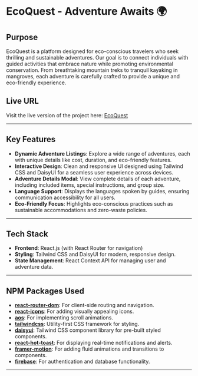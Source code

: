# EcoQuest - Adventure Awaits 🌍

## Purpose
EcoQuest is a platform designed for eco-conscious travelers who seek thrilling and sustainable adventures. Our goal is to connect individuals with guided activities that embrace nature while promoting environmental conservation. From breathtaking mountain treks to tranquil kayaking in mangroves, each adventure is carefully crafted to provide a unique and eco-friendly experience.

## Live URL
Visit the live version of the project here: [EcoQuest](https://eco-quest-37f67.web.app)

---

## Key Features
- **Dynamic Adventure Listings**: Explore a wide range of adventures, each with unique details like cost, duration, and eco-friendly features.
- **Interactive Design**: Clean and responsive UI designed using Tailwind CSS and DaisyUI for a seamless user experience across devices.
- **Adventure Details Modal**: View complete details of each adventure, including included items, special instructions, and group size.
- **Language Support**: Displays the languages spoken by guides, ensuring communication accessibility for all users.
- **Eco-Friendly Focus**: Highlights eco-conscious practices such as sustainable accommodations and zero-waste policies.

---

## Tech Stack
- **Frontend**: React.js (with React Router for navigation)
- **Styling**: Tailwind CSS and DaisyUI for modern, responsive design.
- **State Management**: React Context API for managing user and adventure data.

---

## NPM Packages Used
- **[react-router-dom](https://www.npmjs.com/package/react-router-dom)**: For client-side routing and navigation.
- **[react-icons](https://www.npmjs.com/package/react-icons)**: For adding visually appealing icons.
- **[aos](https://www.npmjs.com/package/aos)**: For implementing scroll animations.
- **[tailwindcss](https://www.npmjs.com/package/tailwindcss)**: Utility-first CSS framework for styling.
- **[daisyui](https://www.npmjs.com/package/daisyui)**: Tailwind CSS component library for pre-built styled components.
- **[react-hot-toast](https://www.npmjs.com/package/react-hot-toast)**: For displaying real-time notifications and alerts.
- **[framer-motion](https://www.npmjs.com/package/framer-motion)**: For adding fluid animations and transitions to components.
- **[firebase](https://www.npmjs.com/package/firebase)**: For authentication and database functionality.


---


